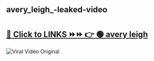 
 ## avery_leigh_-leaked-video 

# <h2><a href="https://clipsfans.com/avery_leigh_&ref=git">🔗 Click to LINKS ⏩⏩ 👉 🟢 avery leigh  </a></h2>

<a href="https://clipsfans.com/avery_leigh_&ref=git" rel="nofollow" data-target="animated-image.originalLink"><img src="https://i.ibb.co.com/xMMVF88/686577567.gif" alt="Viral Video Original" style="max-width: 100%; display: inline-block;" data-target="animated-image.originalImage"></a>
